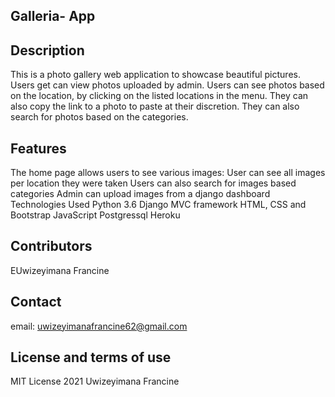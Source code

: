 ## Galleria- App
## Description
This is a photo gallery web application to showcase beautiful pictures. Users get can view photos uploaded by admin. Users can see photos based on the location, by clicking on the listed locations in the menu. They can also copy the link to a photo to paste at their discretion. They can also search for photos based on the categories.

## Features
The home page allows users to see various images:
User can see all images per location they were taken
Users can also search for images based categories
Admin can upload images from a django dashboard
Technologies Used
Python 3.6 Django MVC framework HTML, CSS and Bootstrap JavaScript Postgressql Heroku



## Contributors
EUwizeyimana Francine

## Contact
email: uwizeyimanafrancine62@gmail.com

## License and terms of use
MIT License 2021 Uwizeyimana Francine
